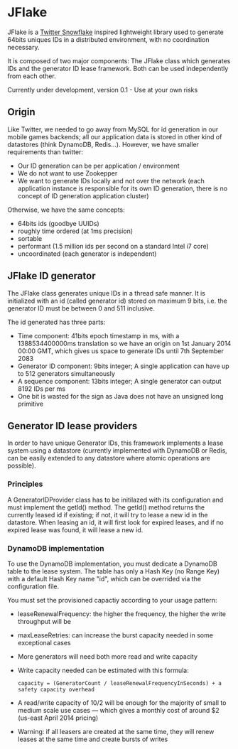 JFlake
======

JFlake is a  [Twitter Snowflake](https://github.com/twitter/snowflake/ "Snowflake") inspired lightweight library used to generate 64bits uniques IDs in a distributed environment, with no coordination necessary. 

It is composed of two major components: The JFlake class which generates IDs and the generator ID lease framework. Both can be used independently from each other.

Currently under development, version 0.1 - Use at your own risks

Origin
------

Like Twitter, we needed to go away from MySQL for id generation in our mobile games backends; all our application data is stored in other kind of datastores (think DynamoDB, Redis...). However, we have smaller requirements than twitter: 
* Our ID generation can be per application / environment 
* We do not want to use Zookepper
* We want to generate IDs locally and not over the network (each application instance is responsible for its own ID generation, there is no concept of ID generation application cluster)

Otherwise, we have the same concepts:
* 64bits ids (goodbye UUIDs)
* roughly time ordered (at 1ms precision)
* sortable
* performant (1.5 million ids per second on a standard Intel i7 core)
* uncoordinated (each generator is independent)

JFlake ID generator
-------------------

The JFlake class generates unique IDs in a thread safe manner. It is initialized with an id (called generator id) stored on maximum 9 bits, i.e. the generator ID must be between 0 and 511 inclusive.  

The id generated has three parts: 
* Time component: 41bits epoch timestamp in ms, with a 1388534400000ms translation so we have an origin on 1st January 2014 00:00 GMT, which gives us space to generate IDs until 7th September 2083
* Generator ID component: 9bits integer; A single application can have up to 512 generators simultaneously
* A sequence component: 13bits integer; A single generator can output 8192 IDs per ms 
* One bit is wasted for the sign as Java does not have an unsigned long primitive

Generator ID lease providers
----------------------------

In order to have unique Generator IDs, this framework implements a lease system using a datastore (currently implemented with DynamoDB or Redis, can be easily extended to any datastore where atomic operations are possible). 

### Principles
A GeneratorIDProvider class has to be initilazed with its configuration and must implement the getId() method. The getId() method returns the currently leased id if existing; if not, it will try to lease a new id in the datastore. 
When leasing an id, it will first look for expired leases, and if no expired lease was found, it will lease a new id. 

### DynamoDB implementation
To use the DynamoDB implementation, you must dedicate a DynamoDB table to the lease system. The table has only a Hash Key (no Range Key) with a default Hash Key name "id", which can be overrided via the configuration file. 

You must set the provisioned capactiy according to your usage pattern:
* leaseRenewalFrequency: the higher the frequency, the higher the write throughput will be
* maxLeaseRetries: can increase the burst capacity needed in some exceptional cases
* More generators will need both more read and write capacity 
* Write capacity needed can be estimated with this formula: 

    `capacity = (GeneratorCount / leaseRenewalFrequencyInSeconds) + a safety capacity overhead`
* A read/write capacity of 10/2 will be enough for the majority of small to medium scale use cases — which gives a monthly cost of around $2 (us-east April 2014 pricing)
* Warning: if all leasers are created at the same time, they will renew leases at the same time and create bursts of writes

